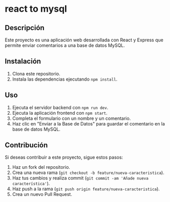 # react to mysql

## Descripción
Este proyecto es una aplicación web desarrollada con React y Express que permite enviar comentarios a una base de datos MySQL.

## Instalación
1. Clona este repositorio.
2. Instala las dependencias ejecutando `npm install`.

## Uso
1. Ejecuta el servidor backend con `npm run dev`.
2. Ejecuta la aplicación frontend con `npm start`.
3. Completa el formulario con un nombre y un comentario.
4. Haz clic en "Enviar a la Base de Datos" para guardar el comentario en la base de datos MySQL.

## Contribución
Si deseas contribuir a este proyecto, sigue estos pasos:
1. Haz un fork del repositorio.
2. Crea una nueva rama (`git checkout -b feature/nueva-caracteristica`).
3. Haz tus cambios y realiza commit (`git commit -am 'Añade nueva característica'`).
4. Haz push a la rama (`git push origin feature/nueva-caracteristica`).
5. Crea un nuevo Pull Request.


